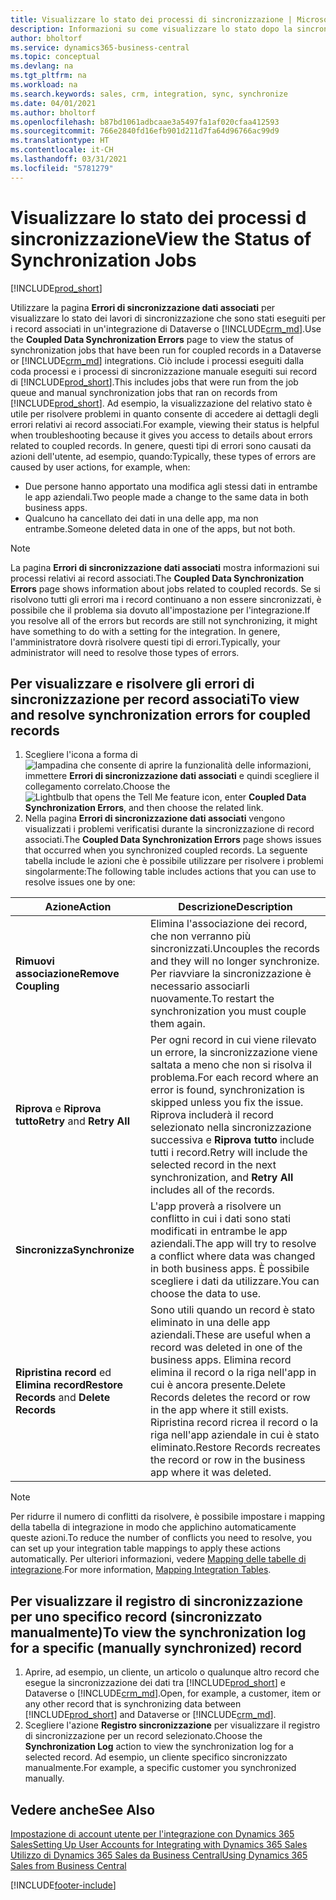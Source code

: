 ```yaml
---
title: Visualizzare lo stato dei processi di sincronizzazione | Microsoft Docs
description: Informazioni su come visualizzare lo stato dopo la sincronizzazione di record associati.
author: bholtorf
ms.service: dynamics365-business-central
ms.topic: conceptual
ms.devlang: na
ms.tgt_pltfrm: na
ms.workload: na
ms.search.keywords: sales, crm, integration, sync, synchronize
ms.date: 04/01/2021
ms.author: bholtorf
ms.openlocfilehash: b87bd1061adbcaae3a5497fa1af020cfaa412593
ms.sourcegitcommit: 766e2840fd16efb901d211d7fa64d96766ac99d9
ms.translationtype: HT
ms.contentlocale: it-CH
ms.lasthandoff: 03/31/2021
ms.locfileid: "5781279"
---
```

# <a name="view-the-status-of-synchronization-jobs"></a><span data-ttu-id="0d13a-103">Visualizzare lo stato dei processi d sincronizzazione</span><span class="sxs-lookup"><span data-stu-id="0d13a-103">View the Status of Synchronization Jobs</span></span>
[!INCLUDE[prod_short](includes/cc_data_platform_banner.md)]

<span data-ttu-id="0d13a-104">Utilizzare la pagina **Errori di sincronizzazione dati associati** per visualizzare lo stato dei lavori di sincronizzazione che sono stati eseguiti per i record associati in un'integrazione di Dataverse o [!INCLUDE[crm_md](includes/crm_md.md)].</span><span class="sxs-lookup"><span data-stu-id="0d13a-104">Use the **Coupled Data Synchronization Errors** page to view the status of synchronization jobs that have been run for coupled records in a Dataverse or [!INCLUDE[crm_md](includes/crm_md.md)] integrations.</span></span> <span data-ttu-id="0d13a-105">Ciò include i processi eseguiti dalla coda processi e i processi di sincronizzazione manuale eseguiti sui record di [!INCLUDE[prod_short](includes/prod_short.md)].</span><span class="sxs-lookup"><span data-stu-id="0d13a-105">This includes jobs that were run from the job queue and manual synchronization jobs that ran on records from [!INCLUDE[prod_short](includes/prod_short.md)].</span></span> <span data-ttu-id="0d13a-106">Ad esempio, la visualizzazione del relativo stato è utile per risolvere problemi in quanto consente di accedere ai dettagli degli errori relativi ai record associati.</span><span class="sxs-lookup"><span data-stu-id="0d13a-106">For example, viewing their status is helpful when troubleshooting because it gives you access to details about errors related to coupled records.</span></span> <span data-ttu-id="0d13a-107">In genere, questi tipi di errori sono causati da azioni dell'utente, ad esempio, quando:</span><span class="sxs-lookup"><span data-stu-id="0d13a-107">Typically, these types of errors are caused by user actions, for example, when:</span></span>  

* <span data-ttu-id="0d13a-108">Due persone hanno apportato una modifica agli stessi dati in entrambe le app aziendali.</span><span class="sxs-lookup"><span data-stu-id="0d13a-108">Two people made a change to the same data in both business apps.</span></span>
* <span data-ttu-id="0d13a-109">Qualcuno ha cancellato dei dati in una delle app, ma non entrambe.</span><span class="sxs-lookup"><span data-stu-id="0d13a-109">Someone deleted data in one of the apps, but not both.</span></span>

> [!Note]
> <span data-ttu-id="0d13a-110">La pagina **Errori di sincronizzazione dati associati** mostra informazioni sui processi relativi ai record associati.</span><span class="sxs-lookup"><span data-stu-id="0d13a-110">The **Coupled Data Synchronization Errors** page shows information about jobs related to coupled records.</span></span> <span data-ttu-id="0d13a-111">Se si risolvono tutti gli errori ma i record continuano a non essere sincronizzati, è possibile che il problema sia dovuto all'impostazione per l'integrazione.</span><span class="sxs-lookup"><span data-stu-id="0d13a-111">If you resolve all of the errors but records are still not synchronizing, it might have something to do with a setting for the integration.</span></span> <span data-ttu-id="0d13a-112">In genere, l'amministratore dovrà risolvere questi tipi di errori.</span><span class="sxs-lookup"><span data-stu-id="0d13a-112">Typically, your administrator will need to resolve those types of errors.</span></span>   

<!--

> [!VIDEO https://go.microsoft.com/fwlink/?linkid=2098171]

-->

## <a name="to-view-and-resolve-synchronization-errors-for-coupled-records"></a><span data-ttu-id="0d13a-113">Per visualizzare e risolvere gli errori di sincronizzazione per record associati</span><span class="sxs-lookup"><span data-stu-id="0d13a-113">To view and resolve synchronization errors for coupled records</span></span>
1. <span data-ttu-id="0d13a-114">Scegliere l'icona a forma di ![lampadina che consente di aprire la funzionalità delle informazioni](media/ui-search/search_small.png "Informazioni sull'operazione che si desidera eseguire"), immettere **Errori di sincronizzazione dati associati** e quindi scegliere il collegamento correlato.</span><span class="sxs-lookup"><span data-stu-id="0d13a-114">Choose the ![Lightbulb that opens the Tell Me feature](media/ui-search/search_small.png "Tell me what you want to do") icon, enter **Coupled Data Synchronization Errors**, and then choose the related link.</span></span>
2. <span data-ttu-id="0d13a-115">Nella pagina **Errori di sincronizzazione dati associati** vengono visualizzati i problemi verificatisi durante la sincronizzazione di record associati.</span><span class="sxs-lookup"><span data-stu-id="0d13a-115">The **Coupled Data Synchronization Errors** page shows issues that occurred when you synchronized coupled records.</span></span> <span data-ttu-id="0d13a-116">La seguente tabella include le azioni che è possibile utilizzare per risolvere i problemi singolarmente:</span><span class="sxs-lookup"><span data-stu-id="0d13a-116">The following table includes actions that you can use to resolve issues one by one:</span></span>

|<span data-ttu-id="0d13a-117">Azione</span><span class="sxs-lookup"><span data-stu-id="0d13a-117">Action</span></span>|<span data-ttu-id="0d13a-118">Descrizione</span><span class="sxs-lookup"><span data-stu-id="0d13a-118">Description</span></span>|
|----|----|
|<span data-ttu-id="0d13a-119">**Rimuovi associazione**</span><span class="sxs-lookup"><span data-stu-id="0d13a-119">**Remove Coupling**</span></span>|<span data-ttu-id="0d13a-120">Elimina l'associazione dei record, che non verranno più sincronizzati.</span><span class="sxs-lookup"><span data-stu-id="0d13a-120">Uncouples the records and they will no longer synchronize.</span></span> <span data-ttu-id="0d13a-121">Per riavviare la sincronizzazione è necessario associarli nuovamente.</span><span class="sxs-lookup"><span data-stu-id="0d13a-121">To restart the synchronization you must couple them again.</span></span> |
|<span data-ttu-id="0d13a-122">**Riprova** e **Riprova tutto**</span><span class="sxs-lookup"><span data-stu-id="0d13a-122">**Retry** and **Retry All**</span></span>|<span data-ttu-id="0d13a-123">Per ogni record in cui viene rilevato un errore, la sincronizzazione viene saltata a meno che non si risolva il problema.</span><span class="sxs-lookup"><span data-stu-id="0d13a-123">For each record where an error is found, synchronization is skipped unless you fix the issue.</span></span> <span data-ttu-id="0d13a-124">Riprova includerà il record selezionato nella sincronizzazione successiva e **Riprova tutto** include tutti i record.</span><span class="sxs-lookup"><span data-stu-id="0d13a-124">Retry will include the selected record in the next synchronization, and **Retry All** includes all of the records.</span></span>|
|<span data-ttu-id="0d13a-125">**Sincronizza**</span><span class="sxs-lookup"><span data-stu-id="0d13a-125">**Synchronize**</span></span>|<span data-ttu-id="0d13a-126">L'app proverà a risolvere un conflitto in cui i dati sono stati modificati in entrambe le app aziendali.</span><span class="sxs-lookup"><span data-stu-id="0d13a-126">The app will try to resolve a conflict where data was changed in both business apps.</span></span> <span data-ttu-id="0d13a-127">È possibile scegliere i dati da utilizzare.</span><span class="sxs-lookup"><span data-stu-id="0d13a-127">You can choose the data to use.</span></span>|
|<span data-ttu-id="0d13a-128">**Ripristina record** ed **Elimina record**</span><span class="sxs-lookup"><span data-stu-id="0d13a-128">**Restore Records** and **Delete Records**</span></span>|<span data-ttu-id="0d13a-129">Sono utili quando un record è stato eliminato in una delle app aziendali.</span><span class="sxs-lookup"><span data-stu-id="0d13a-129">These are useful when a record was deleted in one of the business apps.</span></span> <span data-ttu-id="0d13a-130">Elimina record elimina il record o la riga nell'app in cui è ancora presente.</span><span class="sxs-lookup"><span data-stu-id="0d13a-130">Delete Records deletes the record or row in the app where it still exists.</span></span> <span data-ttu-id="0d13a-131">Ripristina record ricrea il record o la riga nell'app aziendale in cui è stato eliminato.</span><span class="sxs-lookup"><span data-stu-id="0d13a-131">Restore Records recreates the record or row in the business app where it was deleted.</span></span>|

> [!NOTE]
> <span data-ttu-id="0d13a-132">Per ridurre il numero di conflitti da risolvere, è possibile impostare i mapping della tabella di integrazione in modo che applichino automaticamente queste azioni.</span><span class="sxs-lookup"><span data-stu-id="0d13a-132">To reduce the number of conflicts you need to resolve, you can set up your integration table mappings to apply these actions automatically.</span></span> <span data-ttu-id="0d13a-133">Per ulteriori informazioni, vedere [Mapping delle tabelle di integrazione](admin-how-to-modify-table-mappings-for-synchronization.md#mapping-integration-tables).</span><span class="sxs-lookup"><span data-stu-id="0d13a-133">For more information, [Mapping Integration Tables](admin-how-to-modify-table-mappings-for-synchronization.md#mapping-integration-tables).</span></span>

## <a name="to-view-the-synchronization-log-for-a-specific-manually-synchronized-record"></a><span data-ttu-id="0d13a-134">Per visualizzare il registro di sincronizzazione per uno specifico record (sincronizzato manualmente)</span><span class="sxs-lookup"><span data-stu-id="0d13a-134">To view the synchronization log for a specific (manually synchronized) record</span></span>
1. <span data-ttu-id="0d13a-135">Aprire, ad esempio, un cliente, un articolo o qualunque altro record che esegue la sincronizzazione dei dati tra [!INCLUDE[prod_short](includes/prod_short.md)] e Dataverse o [!INCLUDE[crm_md](includes/crm_md.md)].</span><span class="sxs-lookup"><span data-stu-id="0d13a-135">Open, for example, a customer, item or any other record that is synchronizing data between [!INCLUDE[prod_short](includes/prod_short.md)] and Dataverse or [!INCLUDE[crm_md](includes/crm_md.md)].</span></span>
2. <span data-ttu-id="0d13a-136">Scegliere l'azione **Registro sincronizzazione** per visualizzare il registro di sincronizzazione per un record selezionato.</span><span class="sxs-lookup"><span data-stu-id="0d13a-136">Choose the **Synchronization Log** action to view the synchronization log for a selected record.</span></span> <span data-ttu-id="0d13a-137">Ad esempio, un cliente specifico sincronizzato manualmente.</span><span class="sxs-lookup"><span data-stu-id="0d13a-137">For example, a specific customer you synchronized manually.</span></span>

## <a name="see-also"></a><span data-ttu-id="0d13a-138">Vedere anche</span><span class="sxs-lookup"><span data-stu-id="0d13a-138">See Also</span></span>  
[<span data-ttu-id="0d13a-139">Impostazione di account utente per l'integrazione con Dynamics 365 Sales</span><span class="sxs-lookup"><span data-stu-id="0d13a-139">Setting Up User Accounts for Integrating with Dynamics 365 Sales</span></span>](admin-setting-up-integration-with-dynamics-sales.md)  
[<span data-ttu-id="0d13a-140">Utilizzo di Dynamics 365 Sales da Business Central</span><span class="sxs-lookup"><span data-stu-id="0d13a-140">Using Dynamics 365 Sales from Business Central</span></span>](marketing-integrate-dynamicscrm.md)


[!INCLUDE[footer-include](includes/footer-banner.md)]